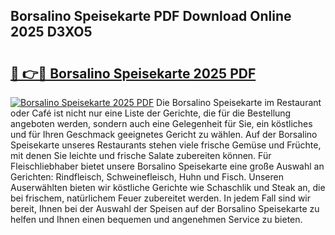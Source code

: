 ## Borsalino Speisekarte PDF Download Online 2025 D3XO5

# <h2><a href="http://gc8aro.nevu.top/?p=Borsalino+Speisekarte">🔗 👉🔴 Borsalino Speisekarte 2025 PDF</a></h2>

[![Borsalino Speisekarte 2025 PDF](https://i.imgur.com/dBaPXMq.png)](http://gc8aro.nevu.top/?p=Borsalino+Speisekarte)
Die Borsalino Speisekarte im Restaurant oder Café ist nicht nur eine Liste der Gerichte, die für die Bestellung angeboten werden, sondern auch eine Gelegenheit für Sie, ein köstliches und für Ihren Geschmack geeignetes Gericht zu wählen. Auf der Borsalino Speisekarte unseres Restaurants stehen viele frische Gemüse und Früchte, mit denen Sie leichte und frische Salate zubereiten können. Für Fleischliebhaber bietet unsere Borsalino Speisekarte eine große Auswahl an Gerichten: Rindfleisch, Schweinefleisch, Huhn und Fisch. Unseren Auserwählten bieten wir köstliche Gerichte wie Schaschlik und Steak an, die bei frischem, natürlichem Feuer zubereitet werden. In jedem Fall sind wir bereit, Ihnen bei der Auswahl der Speisen auf der Borsalino Speisekarte zu helfen und Ihnen einen bequemen und angenehmen Service zu bieten.
